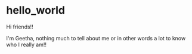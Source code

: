 # hello_world

Hi friends!!

I'm Geetha, nothing much to tell about me or in other words 
a lot to know who I really am!!
